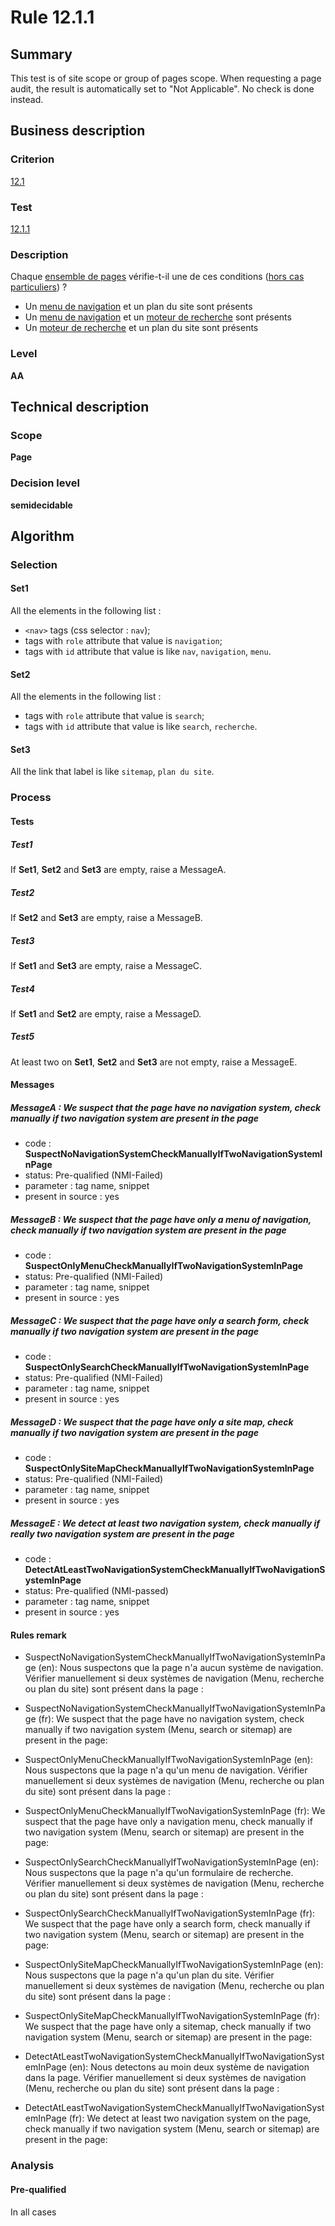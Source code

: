 # Rule 12.1.1

## Summary

This test is of site scope or group of pages scope. When requesting a page audit, the result is automatically set to "Not Applicable". No check is done instead.

## Business description

### Criterion

[12.1](http://references.modernisation.gouv.fr/rgaa/criteres.html#crit-12-1)

### Test

[12.1.1](http://references.modernisation.gouv.fr/rgaa/criteres.html#test-12-1-1)

### Description

Chaque <a href="http://references.modernisation.gouv.fr/referentiel-technique-0#mEnsemblePages">ensemble de pages</a> v&eacute;rifie-t-il une de ces conditions (<a href="http://references.modernisation.gouv.fr/referentiel-technique-0#cpCrit12-1" title="Cas particuliers pour le crit&egrave;re 12.1">hors cas particuliers</a>) ? 
 
 *  Un <a href="http://references.modernisation.gouv.fr/referentiel-technique-0#mMenuNav">menu de navigation</a> et un plan du site sont pr&eacute;sents 
 *  Un <a href="http://references.modernisation.gouv.fr/referentiel-technique-0#mMenuNav">menu de navigation</a> et un <a href="http://references.modernisation.gouv.fr/referentiel-technique-0#mMoteurRecherche">moteur de recherche</a> sont pr&eacute;sents 
 *  Un <a href="http://references.modernisation.gouv.fr/referentiel-technique-0#mMoteurRecherche">moteur de recherche</a> et un plan du site sont pr&eacute;sents 

### Level

**AA**

## Technical description

### Scope

**Page**

### Decision level

**semidecidable**

## Algorithm

### Selection

#### Set1

All the elements in the following list :
 *  `<nav>` tags (css selector : `nav`);
 *  tags with `role` attribute that value is `navigation`;
 *  tags with `id` attribute that value is like `nav`, `navigation`, `menu`.

#### Set2

All the elements in the following list :
 *  tags with `role` attribute that value is `search`;
 *  tags with `id` attribute that value is like `search`, `recherche`.

#### Set3

All the link that label is like `sitemap`, `plan du site`.

### Process

#### Tests

##### Test1

If **Set1**, **Set2** and **Set3** are empty, raise a MessageA.

##### Test2

If **Set2** and **Set3** are empty, raise a MessageB.

##### Test3

If **Set1** and **Set3** are empty, raise a MessageC.

##### Test4

If **Set1** and **Set2** are empty, raise a MessageD.

##### Test5

At least two on **Set1**, **Set2** and **Set3** are not empty, raise a MessageE.

#### Messages

##### MessageA : We suspect that the page have no navigation system, check manually if two navigation system are present in the page

-    code : **SuspectNoNavigationSystemCheckManuallyIfTwoNavigationSystemInPage** 
-    status: Pre-qualified (NMI-Failed)
-    parameter : tag name, snippet
-    present in source : yes

##### MessageB : We suspect that the page have only a menu of navigation, check manually if two navigation system are present in the page

-    code : **SuspectOnlyMenuCheckManuallyIfTwoNavigationSystemInPage** 
-    status: Pre-qualified (NMI-Failed)
-    parameter : tag name, snippet
-    present in source : yes

##### MessageC : We suspect that the page have only a search form, check manually if two navigation system are present in the page

-    code : **SuspectOnlySearchCheckManuallyIfTwoNavigationSystemInPage** 
-    status: Pre-qualified (NMI-Failed)
-    parameter : tag name, snippet
-    present in source : yes

##### MessageD : We suspect that the page have only a site map, check manually if two navigation system are present in the page

-    code : **SuspectOnlySiteMapCheckManuallyIfTwoNavigationSystemInPage** 
-    status: Pre-qualified (NMI-Failed)
-    parameter : tag name, snippet
-    present in source : yes

##### MessageE : We detect at least two navigation system, check manually if really two navigation system are present in the page

-    code : **DetectAtLeastTwoNavigationSystemCheckManuallyIfTwoNavigationSystemInPage** 
-    status: Pre-qualified (NMI-passed)
-    parameter : tag name, snippet
-    present in source : yes

#### Rules remark

 * SuspectNoNavigationSystemCheckManuallyIfTwoNavigationSystemInPage (en): Nous suspectons que la page n'a aucun syst&egrave;me de navigation. V&eacute;rifier manuellement si deux syst&egrave;mes de navigation (Menu, recherche ou plan du site) sont pr&eacute;sent dans la page : 
 * SuspectNoNavigationSystemCheckManuallyIfTwoNavigationSystemInPage (fr): We suspect that the page have no navigation system, check manually if two navigation system (Menu, search or sitemap) are present in the page:

 * SuspectOnlyMenuCheckManuallyIfTwoNavigationSystemInPage (en): Nous suspectons que la page n'a qu'un menu de navigation. V&eacute;rifier manuellement si deux syst&egrave;mes de navigation (Menu, recherche ou plan du site) sont pr&eacute;sent dans la page : 
 * SuspectOnlyMenuCheckManuallyIfTwoNavigationSystemInPage (fr): We suspect that the page have only a navigation menu, check manually if two navigation system (Menu, search or sitemap) are present in the page:

 * SuspectOnlySearchCheckManuallyIfTwoNavigationSystemInPage (en): Nous suspectons que la page n'a qu'un formulaire de recherche. V&eacute;rifier manuellement si deux syst&egrave;mes de navigation (Menu, recherche ou plan du site) sont pr&eacute;sent dans la page : 
 * SuspectOnlySearchCheckManuallyIfTwoNavigationSystemInPage (fr): We suspect that the page have only a search form, check manually if two navigation system (Menu, search or sitemap) are present in the page:

 * SuspectOnlySiteMapCheckManuallyIfTwoNavigationSystemInPage (en): Nous suspectons que la page n'a qu'un plan du site. V&eacute;rifier manuellement si deux syst&egrave;mes de navigation (Menu, recherche ou plan du site) sont pr&eacute;sent dans la page : 
 * SuspectOnlySiteMapCheckManuallyIfTwoNavigationSystemInPage (fr): We suspect that the page have only a sitemap, check manually if two navigation system (Menu, search or sitemap) are present in the page:

 * DetectAtLeastTwoNavigationSystemCheckManuallyIfTwoNavigationSystemInPage (en): Nous detectons au moin deux syst&egrave;me de navigation dans la page. V&eacute;rifier manuellement si deux syst&egrave;mes de navigation (Menu, recherche ou plan du site) sont pr&eacute;sent dans la page : 
 * DetectAtLeastTwoNavigationSystemCheckManuallyIfTwoNavigationSystemInPage (fr): We detect at least two navigation system on the page, check manually if two navigation system (Menu, search or sitemap) are present in the page:

### Analysis

#### Pre-qualified

In all cases

